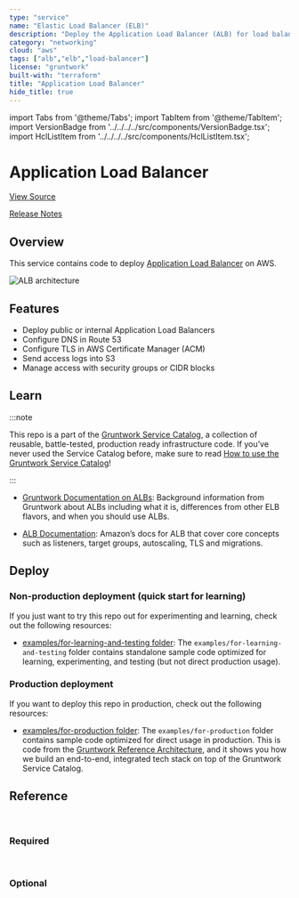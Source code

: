 ```yaml
---
type: "service"
name: "Elastic Load Balancer (ELB)"
description: "Deploy the Application Load Balancer (ALB) for load balancing HTTP and HTTPS, with support for routing rules and WebSockets."
category: "networking"
cloud: "aws"
tags: ["alb","elb","load-balancer"]
license: "gruntwork"
built-with: "terraform"
title: "Application Load Balancer"
hide_title: true
---
```


import Tabs from '@theme/Tabs';
import TabItem from '@theme/TabItem';
import VersionBadge from '../../../../src/components/VersionBadge.tsx';
import HclListItem from '../../../../src/components/HclListItem.tsx';

<VersionBadge version="0.85.0" lastModifiedVersion="0.85.0"/>

# Application Load Balancer


<a href="https://github.com/gruntwork-io/terraform-aws-service-catalog/tree/master/modules/networking/alb" className="link-button">View Source</a>

<a href="https://github.com/gruntwork-io/terraform-aws-service-catalog/releases?q=networking%2Falb" className="link-button" title="Release notes for only the service catalog versions which impacted this service.">Release Notes</a>

## Overview

This service contains code to deploy [Application Load Balancer](https://aws.amazon.com/elasticloadbalancing/) on AWS.

![ALB architecture](/img/reference/services/networking/alb-architecture.png)

## Features

*   Deploy public or internal Application Load Balancers
*   Configure DNS in Route 53
*   Configure TLS in AWS Certificate Manager (ACM)
*   Send access logs into S3
*   Manage access with security groups or CIDR blocks

## Learn

:::note

This repo is a part of the [Gruntwork Service Catalog](https://github.com/gruntwork-io/terraform-aws-service-catalog/),
a collection of reusable, battle-tested, production ready infrastructure code.
If you’ve never used the Service Catalog before, make sure to read
[How to use the Gruntwork Service Catalog](https://docs.gruntwork.io/reference/services/intro/overview)!

:::

*   [Gruntwork Documentation on ALBs](https://github.com/gruntwork-io/terraform-aws-load-balancer/tree/master/modules/alb#background):
    Background information from Gruntwork about ALBs including what it is, differences from other ELB flavors, and when
    you should use ALBs.

*   [ALB Documentation](https://docs.aws.amazon.com/elasticloadbalancing/latest/application/introduction.html):
    Amazon’s docs for ALB that cover core concepts such as listeners, target groups, autoscaling, TLS and migrations.

## Deploy

### Non-production deployment (quick start for learning)

If you just want to try this repo out for experimenting and learning, check out the following resources:

*   [examples/for-learning-and-testing folder](https://github.com/gruntwork-io/terraform-aws-service-catalog/tree/master/examples/for-learning-and-testing): The
    `examples/for-learning-and-testing` folder contains standalone sample code optimized for learning, experimenting, and
    testing (but not direct production usage).

### Production deployment

If you want to deploy this repo in production, check out the following resources:

*   [examples/for-production folder](https://github.com/gruntwork-io/terraform-aws-service-catalog/tree/master/examples/for-production): The `examples/for-production` folder contains sample code
    optimized for direct usage in production. This is code from the
    [Gruntwork Reference Architecture](https://gruntwork.io/reference-architecture), and it shows you how we build an
    end-to-end, integrated tech stack on top of the Gruntwork Service Catalog.

## Reference

<Tabs>
<TabItem value="inputs" label="Inputs" default>

<br/>

### Required

<HclListItem name="alb_name" requirement="required" description="The name of the ALB." type="string"/>

<HclListItem name="is_internal_alb" requirement="required" description="If the ALB should only accept traffic from within the VPC, set this to true. If it should accept traffic from the public Internet, set it to false." type="bool"/>

<HclListItem name="num_days_after_which_archive_log_data" requirement="required" description="After this number of days, log files should be transitioned from S3 to Glacier. Enter 0 to never archive log data." type="number"/>

<HclListItem name="num_days_after_which_delete_log_data" requirement="required" description="After this number of days, log files should be deleted from S3. Enter 0 to never delete log data." type="number"/>

<HclListItem name="vpc_id" requirement="required" description="ID of the VPC where the ALB will be deployed" type="string"/>

<HclListItem name="vpc_subnet_ids" requirement="required" description="The ids of the subnets that the ALB can use to source its IP" type="list" typeDetails="list(string)"/>


<br/>


### Optional

<HclListItem name="access_logs_s3_bucket_name" requirement="optional" description="The name to use for the S3 bucket where the ALB access logs will be stored. If you set this to null, a name will be generated automatically based on <a href=#alb_name><code>alb_name</code></a>." type="string" defaultValue="null"/>

<HclListItem name="acm_cert_statuses" requirement="optional" description="When looking up the ACM certs passed in via <a href=#https_listener_ports_and_acm_ssl_certs><code>https_listener_ports_and_acm_ssl_certs</code></a>, only match certs with the given statuses. Valid values are <a href=#PENDING_VALIDATION><code>PENDING_VALIDATION</code></a>, ISSUED, INACTIVE, EXPIRED, <a href=#VALIDATION_TIMED_OUT><code>VALIDATION_TIMED_OUT</code></a>, REVOKED and FAILED." type="list" typeDetails="list(string)" defaultValue="['ISSUED']"/>

<HclListItem name="acm_cert_types" requirement="optional" description="When looking up the ACM certs passed in via <a href=#https_listener_ports_and_acm_ssl_certs><code>https_listener_ports_and_acm_ssl_certs</code></a>, only match certs of the given types. Valid values are <a href=#AMAZON_ISSUED><code>AMAZON_ISSUED</code></a> and IMPORTED." type="list" typeDetails="list(string)" defaultValue="['AMAZON_ISSUED','IMPORTED']"/>

<HclListItem name="allow_all_outbound" requirement="optional" description="Set to true to enable all outbound traffic on this ALB. If set to false, the ALB will allow no outbound traffic by default. This will make the ALB unusuable, so some other code must then update the ALB Security Group to enable outbound access!" type="bool" defaultValue="true"/>

<HclListItem name="allow_inbound_from_cidr_blocks" requirement="optional" description="The CIDR-formatted IP Address range from which this ALB will allow incoming requests. If <a href=#is_internal_alb><code>is_internal_alb</code></a> is false, use the default value. If <a href=#is_internal_alb><code>is_internal_alb</code></a> is true, consider setting this to the VPC's CIDR Block, or something even more restrictive." type="list" typeDetails="list(string)" defaultValue="[]"/>

<HclListItem name="allow_inbound_from_security_group_ids" requirement="optional" description="The list of IDs of security groups that should have access to the ALB" type="list" typeDetails="list(string)" defaultValue="[]"/>

<HclListItem name="create_route53_entry" requirement="optional" description="Set to true to create a Route 53 DNS A record for this ALB?" type="bool" defaultValue="false"/>

<HclListItem name="custom_tags" requirement="optional" description="A map of custom tags to apply to the ALB and its Security Group. The key is the tag name and the value is the tag value." type="map" typeDetails="map(string)" defaultValue="{}"/>

<HclListItem name="default_action_body" requirement="optional" description="If a request to the load balancer does not match any of your listener rules, the default action will return a fixed response with this body." type="string" defaultValue="null"/>

<HclListItem name="default_action_content_type" requirement="optional" description="If a request to the load balancer does not match any of your listener rules, the default action will return a fixed response with this content type." type="string" defaultValue="text/plain"/>

<HclListItem name="default_action_status_code" requirement="optional" description="If a request to the load balancer does not match any of your listener rules, the default action will return a fixed response with this status code." type="number" defaultValue="404"/>

<HclListItem name="domain_names" requirement="optional" description="The list of domain names for the DNS A record to add for the ALB (e.g. alb.foo.com). Only used if <a href=#create_route53_entry><code>create_route53_entry</code></a> is true." type="list" typeDetails="list(string)" defaultValue="[]"/>

<HclListItem name="drop_invalid_header_fields" requirement="optional" description="If true, the ALB will drop invalid headers. Elastic Load Balancing requires that message header names contain only alphanumeric characters and hyphens." type="bool" defaultValue="false"/>

<HclListItem name="enable_deletion_protection" requirement="optional" description="Enable deletion protection on the ALB instance. If this is enabled, the load balancer cannot be deleted prior to disabling" type="bool" defaultValue="false"/>

<HclListItem name="force_destroy" requirement="optional" description="A boolean that indicates whether the access logs bucket should be destroyed, even if there are files in it, when you run Terraform destroy. Unless you are using this bucket only for test purposes, you'll want to leave this variable set to false." type="bool" defaultValue="false"/>

<HclListItem name="hosted_zone_id" requirement="optional" description="The ID of the hosted zone for the DNS A record to add for the ALB. Only used if <a href=#create_route53_entry><code>create_route53_entry</code></a> is true." type="string" defaultValue="null"/>

<HclListItem name="http_listener_ports" requirement="optional" description="A list of ports for which an HTTP Listener should be created on the ALB. Tip: When you define Listener Rules for these Listeners, be sure that, for each Listener, at least one Listener Rule  uses the '*' path to ensure that every possible request path for that Listener is handled by a Listener Rule. Otherwise some requests won't route to any Target Group." type="list" typeDetails="list(string)" defaultValue="[]"/>

<HclListItem name="https_listener_ports_and_acm_ssl_certs" requirement="optional" description="A list of the ports for which an HTTPS Listener should be created on the ALB. Each item in the list should be a map with the keys 'port', the port number to listen on, and '<a href=#tls_domain_name><code>tls_domain_name</code></a>', the domain name of an SSL/TLS certificate issued by the Amazon Certificate Manager (ACM) to associate with the Listener to be created. If your certificate isn't issued by ACM, specify <a href=#https_listener_ports_and_ssl_certs><code>https_listener_ports_and_ssl_certs</code></a> instead. Tip: When you define Listener Rules for these Listeners, be sure that, for each Listener, at least one Listener Rule  uses the '*' path to ensure that every possible request path for that Listener is handled by a Listener Rule. Otherwise some requests won't route to any Target Group." type="list" typeDetails="list(object({
    port            = number
    tls_domain_name = string
  }))" defaultValue="[]"/>

<HclListItem name="https_listener_ports_and_ssl_certs" requirement="optional" description="A list of the ports for which an HTTPS Listener should be created on the ALB. Each item in the list should be a map with the keys 'port', the port number to listen on, and '<a href=#tls_arn><code>tls_arn</code></a>', the Amazon Resource Name (ARN) of the SSL/TLS certificate to associate with the Listener to be created. If your certificate is issued by the Amazon Certificate Manager (ACM), specify <a href=#https_listener_ports_and_acm_ssl_certs><code>https_listener_ports_and_acm_ssl_certs</code></a> instead. Tip: When you define Listener Rules for these Listeners, be sure that, for each Listener, at least one Listener Rule  uses the '*' path to ensure that every possible request path for that Listener is handled by a Listener Rule. Otherwise some requests won't route to any Target Group." type="list" typeDetails="list(object({
    port    = number
    tls_arn = string
  }))" defaultValue="[]"/>

<HclListItem name="idle_timeout" requirement="optional" description="The time in seconds that the client TCP connection to the ALB is allowed to be idle before the ALB closes the TCP connection." type="number" defaultValue="60"/>

<HclListItem name="should_create_access_logs_bucket" requirement="optional" description="If true, create a new S3 bucket for access logs with the name in <a href=#access_logs_s3_bucket_name><code>access_logs_s3_bucket_name</code></a>. If false, assume the S3 bucket for access logs with the name in  <a href=#access_logs_s3_bucket_name><code>access_logs_s3_bucket_name</code></a> already exists, and don't create a new one. Note that if you set this to false, it's up to you to ensure that the S3 bucket has a bucket policy that grants Elastic Load Balancing permission to write the access logs to your bucket." type="bool" defaultValue="true"/>

<HclListItem name="ssl_policy" requirement="optional" description="The AWS predefined TLS/SSL policy for the ALB. A List of policies can be found here: https://docs.aws.amazon.com/elasticloadbalancing/latest/application/create-https-listener.html#describe-ssl-policies. AWS recommends ELBSecurityPolicy-2016-08 policy for general use but this policy includes TLSv1.0 which is rapidly being phased out. ELBSecurityPolicy-TLS-1-1-2017-01 is the next policy up that doesn't include TLSv1.0." type="string" defaultValue="ELBSecurityPolicy-2016-08"/>

</TabItem>
<TabItem value="outputs" label="Outputs">

<br/>

<HclListItem name="alb_access_logs_bucket" requirement="required" description="The name of the S3 bucket containing the ALB access logs"/>

<HclListItem name="alb_arn" requirement="required" description="The ARN of the ALB resource."/>

<HclListItem name="alb_dns_names" requirement="required" description="The list of DNS records for the ALB as specified in the input."/>

<HclListItem name="alb_hosted_zone_id" requirement="required" description="The AWS-managed zone ID for the ALB's DNS record."/>

<HclListItem name="alb_name" requirement="required" description="A human friendly name for the ALB."/>

<HclListItem name="alb_security_group_id" requirement="required" description="The ID of the security group associated with the ALB."/>

<HclListItem name="http_listener_arns" requirement="required" description="The map of HTTP listener ports to ARNs. There will be one listener per entry in <a href=#http_listener_ports><code>http_listener_ports</code></a>."/>

<HclListItem name="https_listener_acm_cert_arns" requirement="required" description="The map of HTTPS listener ports to ARNs. There will be one listener per entry in <a href=#https_listener_ports_and_acm_ssl_certs><code>https_listener_ports_and_acm_ssl_certs</code></a>."/>

<HclListItem name="https_listener_non_acm_cert_arns" requirement="required" description="The map of HTTPS listener ports to ARNs. There will be one listener per entry in <a href=#https_listener_ports_and_ssl_certs><code>https_listener_ports_and_ssl_certs</code></a>."/>

<HclListItem name="listener_arns" requirement="required" description="The map of listener ports to ARNs. This will include all listeners both HTTP and HTTPS."/>

<HclListItem name="original_alb_dns_name" requirement="required" description="The AWS-managed DNS name assigned to the ALB."/>

</TabItem>
</Tabs>


<!-- ##DOCS-SOURCER-START
{"sourcePlugin":"service-catalog-api","hash":"49d63301fed0ab351afa912d105f310f"}
##DOCS-SOURCER-END -->
